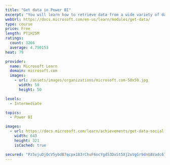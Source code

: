 ```yaml
---
title: "Get data in Power BI"
excerpt: "You will learn how to retrieve data from a wide variety of data sources, including Microsoft Excel, relational databases, and NoSQL data stores. You will also learn how to improve performance while retrieving data."
webUrl: https://docs.microsoft.com/en-us/learn/modules/get-data/
type: course
price: Free
length: PT1H25M
ratings:
  count: 3266
  average: 4.750153
heat: 79

provider:
  name: Microsoft Learn
  domain: microsoft.com
  images:
    - url: /assets/images/organizations/microsoft.com-50x50.jpg
      width: 50
      height: 50

levels:
  - Intermediate

topics:
  - Power BI

images:
  - url: https://docs.microsoft.com/learn/achievements/get-data-social.png
    width: 643
    height: 321
    isCached: true

secured: "Pz5vjuDjOcV5ybdB7qcpx183rChuF6ocYgdS3DxSt5Xj2xVgGr9dnUAVadc67x7pPHInFb2ukrJMfLBCmCDNcBHYrK66G0CH4RJx2CEeH58zWM5hbIBEazutKZF9dLsiz6+BmCETNjz6XMy3JaoBlDAvxDeTElF/MgfXO4cJZyNLsdq1oshycbCgce8iyqqKiUf0X2hq4kAed1voKBxouA7l2Y8JNMUnMk/FTWGGG3QnGc3vjPeMYrZ49sZOQ04VH2QNoYqy9mIL/p5f8kme1e7tYm7WHi8Mn8d6T61h9zFxSQitCRenwLCVRz6z9/nwZBX+vbLA6AJ7bvwzi7EfbeyL46q8VpMtlk9NJB+2MwmsHzwT3rf8yRyVHKFkxOkkBkNKURR/JSE8qqtGusGNpKvhsD+tmAe+/opQKpdcfyI=;MFAPESxx2CahJs30gjNh0g=="
---
```


